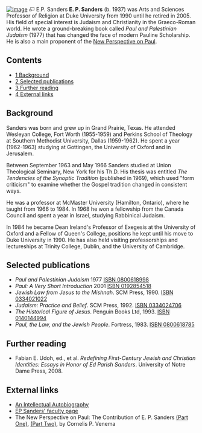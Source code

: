 [![image](images/thumb/1/12/Sanders.jpg/175px-Sanders.jpg)](http://www.theopedia.com/File:Sanders.jpg)
[![image](data:image/png;base64,iVBORw0KGgoAAAANSUhEUgAAAA8AAAALCAAAAACFLIiAAAAAAnRSTlMA/1uRIrUAAABPSURBVAjXY/j///+5vXDwjAHIr26ZAgXZe8H8a/+hoIcw/9nevdVL9+79DuPvzQYZFPUezu8BMZLXgkExnD8HAu6hqv//n+HZVjD4DuUDAKlChD3fj6aPAAAAAElFTkSuQmCC)](http://www.theopedia.com/File:Sanders.jpg "Enlarge")
E.P. Sanders
**E. P. Sanders** (b. 1937) was Arts and Sciences Professor of
Religion at Duke University from 1990 until he retired in 2005. His
field of special interest is Judaism and Christianity in the
Graeco-Roman world. He wrote a ground-breaking book called
*Paul and Palestinian Judaism* (1977) that has changed the face of
modern Pauline Scholarship. He is also a main proponent of the
[New Perspective on Paul](New_Perspective_on_Paul "New Perspective on Paul").

## Contents

-   [1 Background](#Background)
-   [2 Selected publications](#Selected_publications)
-   [3 Further reading](#Further_reading)
-   [4 External links](#External_links)

## Background

Sanders was born and grew up in Grand Prairie, Texas. He attended
Wesleyan College, Fort Worth (1955-1959) and Perkins School of
Theology at Southern Methodist University, Dallas (1959-1962). He
spent a year (1962-1963) studying at Gottingen, the University of
Oxford and in Jerusalem.

Between September 1963 and May 1966 Sanders studied at Union
Theological Seminary, New York for his Th.D. His thesis was
entitled *The Tendencies of the Synoptic Tradition* (published in
1969), which used "form criticism" to examine whether the Gospel
tradition changed in consistent ways.

He was a professor at McMaster University (Hamilton, Ontario),
where he taught from 1966 to 1984. In 1968 he won a fellowship from
the Canada Council and spent a year in Israel, studying Rabbinical
Judaism.

In 1984 he became Dean Ireland's Professor of Exegesis at the
University of Oxford and a Fellow of Queen's College, positions he
kept until his move to Duke University in 1990. He has also held
visiting professorships and lectureships at Trinity College,
Dublin, and the University of Cambridge.

## Selected publications

-   *Paul and Palestinian Judaism* 1977
    [ISBN 0800618998](http://www.theopedia.com/Special:BookSources/0800618998)
-   *Paul: A Very Short Introduction* 2001
    [ISBN 0192854518](http://www.theopedia.com/Special:BookSources/0192854518)
-   *Jewish Law from Jesus to the Mishnah*. SCM Press, 1990.
    [ISBN 0334021022](http://www.theopedia.com/Special:BookSources/0334021022)
-   *Judaism: Practice and Belief*. SCM Press, 1992.
    [ISBN 0334024706](http://www.theopedia.com/Special:BookSources/0334024706)
-   *The Historical Figure of Jesus*. Penguin Books Ltd, 1993.
    [ISBN 0140144994](http://www.theopedia.com/Special:BookSources/0140144994)
-   *Paul, the Law, and the Jewish People*. Fortress, 1983.
    [ISBN 0800618785](http://www.theopedia.com/Special:BookSources/0800618785)

## Further reading

-   Fabian E. Udoh, ed., et al.
    *Redefining First-Century Jewish and Christian Identities: Essays in Honor of Ed Parish Sanders*.
    University of Notre Dame Press, 2008.

## External links

-   [An Intellectual Autobiography](http://www.duke.edu/religion/home/EP/Intel%20autobiog%20rev.pdf)
-   [EP Sanders' faculty page](http://www.duke.edu/religion/home/EP/sanders.html)
-   The New Perspective on Paul: The Contribution of E. P. Sanders
    [(Part One)](http://www.wrfnet.org/articles/printarticle.asp?ID=602),
    [(Part Two)](http://www.wrfnet.org/articles/printarticle.asp?ID=629),
    by Cornelis P. Venema



